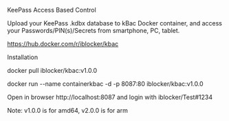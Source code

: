 KeePass Access Based Control

Upload your KeePass .kdbx database to kBac Docker container, and access your Passwords/PIN(s)/Secrets from smartphone, PC, tablet.

https://hub.docker.com/r/iblocker/kbac



Installation


docker pull iblocker/kbac:v1.0.0

docker run --name containerkbac -d -p 8087:80 iblocker/kbac:v1.0.0

Open in browser http://localhost:8087 and login with iblocker/Test#1234

Note: v1.0.0 is for amd64, v2.0.0 is for arm
